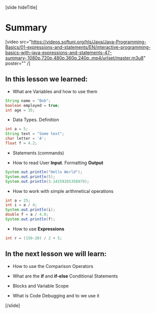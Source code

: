[slide hideTitle]
# Summary

[video src="https://videos.softuni.org/hls/Java/Java-Programming-Basics/01-expressions-and-statements/EN/interactive-programming-basics-with-java-expressions-and-statements-47-summary-,1080p,720p,480p,360p,240p,.mp4/urlset/master.m3u8" poster="" /]

## In this lesson we learned: 

- What are Variables and how to use them

```java
String name = "Bob";
boolean employed = true;
int age = 35;
```

- Data Types. Definition

``` java
int a = 5;
String text = "Some text";
char letter = 'A';
float f = 4.2;
```

- Statements (commands)

- How to read User **Input**. Formatting **Output**

```java live
System.out.println("Hello World");
System.out.println(5);
System.out.println(3.14159265358979);
```

- How to work with simple arithmetical operations

```java live
int a = 25;
int i = a / 4;
System.out.println(i);
double f = a / 4.0;
System.out.println(f);
```

- How to use **Expressions** 

```java
int r = (150-20) / 2 + 5;
```

## In the next lesson we will learn:

- How to use the Comparison Operators

- What are the **if** and **if-else** Conditional Statements

- Blocks and Variable Scope

- What is Code Debugging and to we use it

[/slide]
